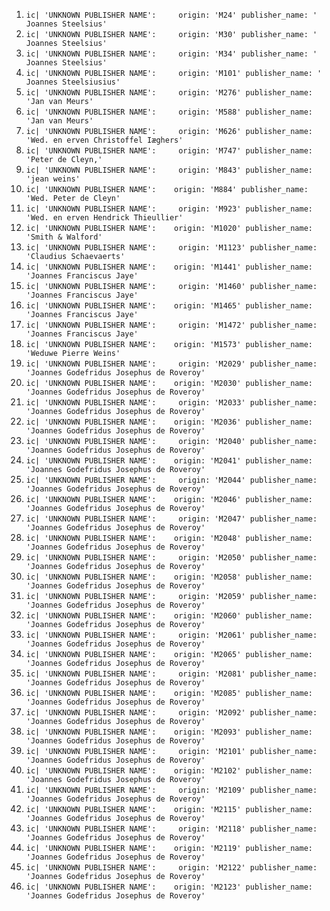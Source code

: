 1. `ic| 'UNKNOWN PUBLISHER NAME':     origin: 'M24'
    publisher_name: ' Joannes Steelsius'`
2. `ic| 'UNKNOWN PUBLISHER NAME':     origin: 'M30'
    publisher_name: ' Joannes Steelsius'`
3. `ic| 'UNKNOWN PUBLISHER NAME':     origin: 'M34'
    publisher_name: ' Joannes Steelsius'`
4. `ic| 'UNKNOWN PUBLISHER NAME':     origin: 'M101'
    publisher_name: ' Joannes Steelsiusius'`
5. `ic| 'UNKNOWN PUBLISHER NAME':     origin: 'M276'
    publisher_name: 'Jan van Meurs'`
6. `ic| 'UNKNOWN PUBLISHER NAME':     origin: 'M588'
    publisher_name: 'Jan van Meurs'`
7. `ic| 'UNKNOWN PUBLISHER NAME':     origin: 'M626'
    publisher_name: 'Wed. en erven Christoffel Iæghers'`
8. `ic| 'UNKNOWN PUBLISHER NAME':     origin: 'M747'
    publisher_name: 'Peter de Cleyn,'`
9. `ic| 'UNKNOWN PUBLISHER NAME':     origin: 'M843'
    publisher_name: 'jean weins'`
10. `ic| 'UNKNOWN PUBLISHER NAME':    origin: 'M884'
     publisher_name: 'Wed. Peter de Cleyn'`
11. `ic| 'UNKNOWN PUBLISHER NAME':     origin: 'M923'
    publisher_name: 'Wed. en erven Hendrick Thieullier'`
12. `ic| 'UNKNOWN PUBLISHER NAME':    origin: 'M1020'
     publisher_name: 'Smith & Walford'`
13. `ic| 'UNKNOWN PUBLISHER NAME':     origin: 'M1123'
    publisher_name: 'Claudius Schaevaerts'`
14. `ic| 'UNKNOWN PUBLISHER NAME':    origin: 'M1441'
     publisher_name: 'Joannes Franciscus Jaye'`
15. `ic| 'UNKNOWN PUBLISHER NAME':     origin: 'M1460'
    publisher_name: 'Joannes Franciscus Jaye'`
16. `ic| 'UNKNOWN PUBLISHER NAME':    origin: 'M1465'
     publisher_name: 'Joannes Franciscus Jaye'`
17. `ic| 'UNKNOWN PUBLISHER NAME':     origin: 'M1472'
    publisher_name: 'Joannes Franciscus Jaye'`
18. `ic| 'UNKNOWN PUBLISHER NAME':    origin: 'M1573'
     publisher_name: 'Weduwe Pierre Weins'`
19. `ic| 'UNKNOWN PUBLISHER NAME':     origin: 'M2029'
    publisher_name: 'Joannes Godefridus Josephus de Roveroy'`
20. `ic| 'UNKNOWN PUBLISHER NAME':    origin: 'M2030'
     publisher_name: 'Joannes Godefridus Josephus de Roveroy'`
21. `ic| 'UNKNOWN PUBLISHER NAME':     origin: 'M2033'
    publisher_name: 'Joannes Godefridus Josephus de Roveroy'`
22. `ic| 'UNKNOWN PUBLISHER NAME':    origin: 'M2036'
     publisher_name: 'Joannes Godefridus Josephus de Roveroy'`
23. `ic| 'UNKNOWN PUBLISHER NAME':     origin: 'M2040'
    publisher_name: 'Joannes Godefridus Josephus de Roveroy'`
24. `ic| 'UNKNOWN PUBLISHER NAME':    origin: 'M2041'
     publisher_name: 'Joannes Godefridus Josephus de Roveroy'`
25. `ic| 'UNKNOWN PUBLISHER NAME':     origin: 'M2044'
    publisher_name: 'Joannes Godefridus Josephus de Roveroy'`
26. `ic| 'UNKNOWN PUBLISHER NAME':    origin: 'M2046'
     publisher_name: 'Joannes Godefridus Josephus de Roveroy'`
27. `ic| 'UNKNOWN PUBLISHER NAME':     origin: 'M2047'
    publisher_name: 'Joannes Godefridus Josephus de Roveroy'`
28. `ic| 'UNKNOWN PUBLISHER NAME':    origin: 'M2048'
     publisher_name: 'Joannes Godefridus Josephus de Roveroy'`
29. `ic| 'UNKNOWN PUBLISHER NAME':     origin: 'M2050'
    publisher_name: 'Joannes Godefridus Josephus de Roveroy'`
30. `ic| 'UNKNOWN PUBLISHER NAME':    origin: 'M2058'
     publisher_name: 'Joannes Godefridus Josephus de Roveroy'`
31. `ic| 'UNKNOWN PUBLISHER NAME':     origin: 'M2059'
    publisher_name: 'Joannes Godefridus Josephus de Roveroy'`
32. `ic| 'UNKNOWN PUBLISHER NAME':    origin: 'M2060'
     publisher_name: 'Joannes Godefridus Josephus de Roveroy'`
33. `ic| 'UNKNOWN PUBLISHER NAME':     origin: 'M2061'
    publisher_name: 'Joannes Godefridus Josephus de Roveroy'`
34. `ic| 'UNKNOWN PUBLISHER NAME':    origin: 'M2065'
     publisher_name: 'Joannes Godefridus Josephus de Roveroy'`
35. `ic| 'UNKNOWN PUBLISHER NAME':     origin: 'M2081'
    publisher_name: 'Joannes Godefridus Josephus de Roveroy'`
36. `ic| 'UNKNOWN PUBLISHER NAME':    origin: 'M2085'
     publisher_name: 'Joannes Godefridus Josephus de Roveroy'`
37. `ic| 'UNKNOWN PUBLISHER NAME':     origin: 'M2092'
    publisher_name: 'Joannes Godefridus Josephus de Roveroy'`
38. `ic| 'UNKNOWN PUBLISHER NAME':    origin: 'M2093'
     publisher_name: 'Joannes Godefridus Josephus de Roveroy'`
39. `ic| 'UNKNOWN PUBLISHER NAME':     origin: 'M2101'
    publisher_name: 'Joannes Godefridus Josephus de Roveroy'`
40. `ic| 'UNKNOWN PUBLISHER NAME':    origin: 'M2102'
     publisher_name: 'Joannes Godefridus Josephus de Roveroy'`
41. `ic| 'UNKNOWN PUBLISHER NAME':     origin: 'M2109'
    publisher_name: 'Joannes Godefridus Josephus de Roveroy'`
42. `ic| 'UNKNOWN PUBLISHER NAME':    origin: 'M2115'
     publisher_name: 'Joannes Godefridus Josephus de Roveroy'`
43. `ic| 'UNKNOWN PUBLISHER NAME':     origin: 'M2118'
    publisher_name: 'Joannes Godefridus Josephus de Roveroy'`
44. `ic| 'UNKNOWN PUBLISHER NAME':    origin: 'M2119'
     publisher_name: 'Joannes Godefridus Josephus de Roveroy'`
45. `ic| 'UNKNOWN PUBLISHER NAME':     origin: 'M2122'
    publisher_name: 'Joannes Godefridus Josephus de Roveroy'`
46. `ic| 'UNKNOWN PUBLISHER NAME':    origin: 'M2123'
     publisher_name: 'Joannes Godefridus Josephus de Roveroy'`
